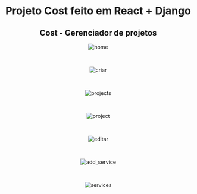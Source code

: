 <div align="center">
  <h1>Projeto Cost feito em React + Django</h1>
  <h2>Cost - Gerenciador de projetos</h2>
</div>


<div align="center">
  
  ![home](https://github.com/GiorgioMorello/django_react_cost/assets/99151447/ce058990-e2a2-4820-b6ed-b8b948d37ff9)

  
  <br>
  
  
  ![criar](https://github.com/GiorgioMorello/django_react_cost/assets/99151447/369c5ad7-fac1-470b-9515-37a8b4dea5c3)
  
  <br>
  
  
  ![projects](https://github.com/GiorgioMorello/django_react_cost/assets/99151447/6242ae6b-be68-4df3-aa14-7691a59b3460)
  
  <br>
  
  ![project](https://github.com/GiorgioMorello/django_react_cost/assets/99151447/a984530a-53fd-4844-9a53-aae4767ceede)
  
  <br>
  
  ![editar](https://github.com/GiorgioMorello/django_react_cost/assets/99151447/78189885-95fb-4950-881b-f24d2d580a09)
  
  <br>
  
  
  ![add_service](https://github.com/GiorgioMorello/django_react_cost/assets/99151447/31a4da74-bf8f-4317-b3c9-516a5470a5d1)
  
  <br>
  
  ![services](https://github.com/GiorgioMorello/django_react_cost/assets/99151447/45b38662-3219-4c1a-8eef-ec798000b887)

  


</div>

